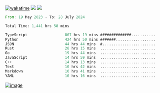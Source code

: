 [![wakatime](https://wakatime.com/badge/user/00eead22-fb14-4dd0-ab8a-3625cafbd50d.svg)](https://wakatime.com/@00eead22-fb14-4dd0-ab8a-3625cafbd50d)
![](https://komarev.com/ghpvc/?username=flatypus)
![](https://pixel.flatypus.me/flatypus?type=tracker)
<!--START_SECTION:waka-->

```rust
From: 19 May 2023 - To: 28 July 2024

Total Time: 1,441 hrs 58 mins

TypeScript                 807 hrs 19 mins ##############...........   55.79 %
Python                     424 hrs 50 mins #######..................   29.36 %
JSON                       44 hrs 44 mins  #........................   03.09 %
Rust                       28 hrs 15 mins  .........................   01.95 %
Go                         19 hrs 44 mins  .........................   01.36 %
JavaScript                 14 hrs 59 mins  .........................   01.04 %
C++                        14 hrs 13 mins  .........................   00.98 %
Text                       10 hrs 42 mins  .........................   00.74 %
Markdown                   10 hrs 41 mins  .........................   00.74 %
YAML                       10 hrs 16 mins  .........................   00.71 %
```

<!--END_SECTION:waka-->
[<img alt="image" src="https://github.com/flatypus/flatypus/assets/68029599/0a302dc1-501c-43a0-ae8d-37ec4817f3bd">](https://flatypus.me)

